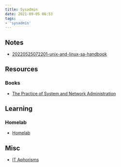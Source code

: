```yaml
---
title: Sysadmin
date: 2021-09-05 06:53
tags:
- 'sysadmin'
---
```


## Notes

* [20220525072201-unix-and-linux-sa-handbook](20220525072201-unix-and-linux-sa-handbook.md)

## Resources

### Books

* [The Practice of System and Network Administration](20220215115020-the-practice-of-system-and-network-administration.md)

## Learning

### Homelab

* [Homelab](20220216070507-homelab.md)

## Misc

* [IT Aphorisms](20220926182945-IT-aphorisms.md)